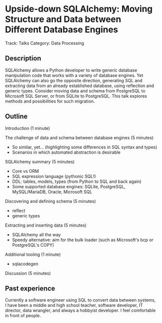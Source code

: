 # Upside-down SQLAlchemy: Moving Structure and Data between Different Database Engines 

Track: Talks
Category: Data Processing

## Description

SQLAlchemy allows a Python developer to write generic database manipulation code that works with a variety of database engines. Yet SQLAlchemy can also go the opposite direction, generating SQL and extracting data from an already established database, using reflection and generic types. Consider moving data and schema from PostgreSQL to Microsoft SQL Server, or from SQLite to PostgreSQL. This talk explores methods and possibilities for such migration. 

## Outline

Introduction (1 minute)

The challenge of data and schema between database engines (5 minutes)
- So similar, yet... (highlighting some differences in SQL syntax and types)
- Scenarios in which automated abstraction is desirable

SQLAlchemy summary (5 minutes)
- Core vs ORM
- SQL expression language (pythonic SQL!)
- DDL: tables, models, types (from Python to SQL and back again)
- Some supported database engines: SQLite, PostgreSQL, MySQL/MariaDB, Oracle, Microsoft SQL

Discovering and defining schema (5 minutes)
- reflect
- generic types

Extracting and inserting data (5 minutes)
- SQLAlchemy all the way
- Speedy alternative: aim for the bulk loader (such as Microsoft's bcp or PostgreSQL's COPY)

Additional tooling (1 minute)
- sqlacodegen

Discussion (5 minutes)

## Past experience

Currently a software engineer using SQL to convert data between systems, I have been a middle and high school teacher, software developer, IT director, data wrangler, and always a hobbyist developer. I feel comfortable in front of people.
